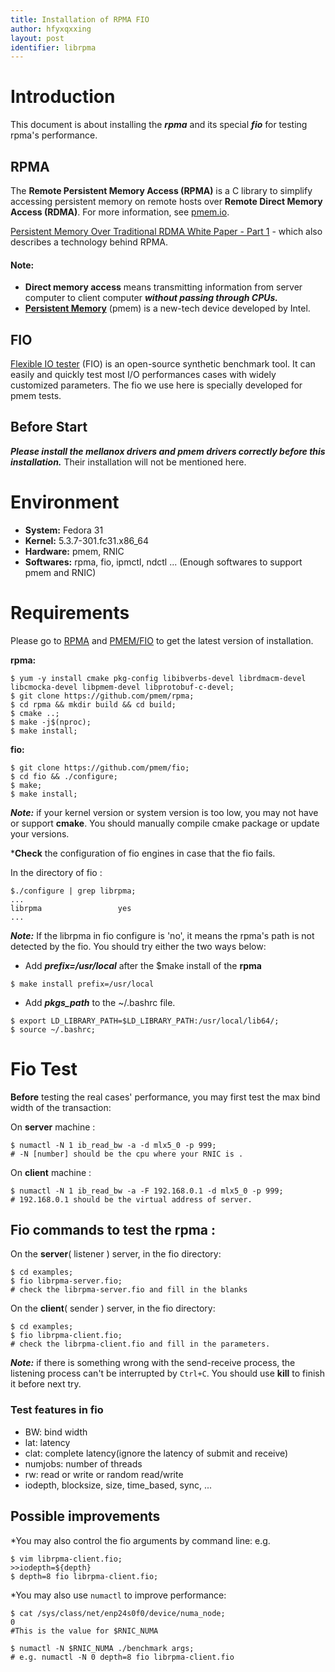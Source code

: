 ```yaml
---
title: Installation of RPMA FIO
author: hfyxqxxing
layout: post
identifier: librpma
---
```



# Introduction

This document is about installing the ***rpma*** and its special ***fio*** for testing rpma's performance.

## RPMA

The **Remote Persistent Memory Access (RPMA)** is a C library to simplify accessing persistent memory on remote hosts over **Remote Direct Memory Access (RDMA)**. For more information, see [pmem.io](https://pmem.io).    

[Persistent Memory Over Traditional RDMA White Paper - Part 1](https://software.intel.com/content/www/us/en/develop/articles/persistent-memory-replication-over-traditional-rdma-part-1-understanding-remote-persistent.html) - which also describes a technology behind RPMA.  

#### Note:
 * **Direct memory access** means transmitting information from server computer to client computer ***without passing through CPUs.*** 
 * [**Persistent Memory**](https://www.intel.com/content/www/us/en/architecture-and-technology/optane-dc-persistent-memory.html) (pmem) is a new-tech device developed by Intel.


## FIO

[Flexible IO tester](https://github.com/pmem/fio) (FIO) is an open-source synthetic benchmark tool. It can easily and quickly test most I/O performances cases with widely customized parameters. The fio we use here is specially developed for pmem tests.


## Before Start
 ***Please install the mellanox drivers and pmem drivers correctly before this installation.*** Their installation will not be mentioned here.

# Environment

* **System:** Fedora 31  
* **Kernel:** 5.3.7-301.fc31.x86_64  
* **Hardware:** pmem, RNIC  
* **Softwares:** rpma, fio, ipmctl, ndctl ... (Enough softwares to support pmem and RNIC)  

# Requirements

Please go to [RPMA](https://github.com/pmem/rpma/blob/master/INSTALL.md)  and [PMEM/FIO](https://github.com/pmem/fio) to get the latest version of installation.

**rpma:**

```
$ yum -y install cmake pkg-config libibverbs-devel librdmacm-devel libcmocka-devel libpmem-devel libprotobuf-c-devel;
$ git clone https://github.com/pmem/rpma;
$ cd rpma && mkdir build && cd build;
$ cmake ..;
$ make -j$(nproc);
$ make install;
```
**fio:**

```
$ git clone https://github.com/pmem/fio;
$ cd fio && ./configure;
$ make;
$ make install;
```

***Note:***  if your kernel version or system version is too low, you may not have or support **cmake**. You should manually compile cmake package or update your versions. 


***Check** the configuration of fio engines in case that the fio fails. 

In the directory of fio : 

```	
$./configure | grep librpma;
...
librpma                 yes 
...
```

***Note:*** If the librpma in fio configure is 'no', it means the rpma's path is not detected by the fio. You should try either the two ways below:
* Add ***prefix=/usr/local*** after the $make install of the **rpma**  

```
$ make install prefix=/usr/local
```

* Add ***pkgs_path*** to the ~/.bashrc file.
```
$ export LD_LIBRARY_PATH=$LD_LIBRARY_PATH:/usr/local/lib64/;
$ source ~/.bashrc;
```

# Fio Test

**Before** testing the real cases' performance, you may first test the max bind width of the transaction:

On **server** machine : 
```	
$ numactl -N 1 ib_read_bw -a -d mlx5_0 -p 999;
# -N [number] should be the cpu where your RNIC is .
```
On **client** machine :  
```
$ numactl -N 1 ib_read_bw -a -F 192.168.0.1 -d mlx5_0 -p 999;
# 192.168.0.1 should be the virtual address of server.
```  

## Fio commands to test the rpma : 

On the **server**( listener ) server, in the fio directory:

```
$ cd examples;  
$ fio librpma-server.fio;
# check the librpma-server.fio and fill in the blanks
```

On the **client**( sender ) server, in the fio directory:

```	
$ cd examples; 
$ fio librpma-client.fio;
# check the librpma-client.fio and fill in the parameters.
```

***Note:*** if there is something wrong with the send-receive process, the listening process can't be interrupted by `Ctrl+C`. You should use **kill** to finish it before next try.

### Test features in fio
 
 * BW: bind width
 * lat: latency
 * clat: complete latency(ignore the latency of submit and receive)
 * numjobs: number of threads
 * rw: read or write or random read/write
 * iodepth, blocksize, size, time_based, sync, ... 


## Possible improvements

*You may also control the fio arguments by command line:
e.g.
```
$ vim librpma-client.fio;
>>iodepth=${depth}
$ depth=8 fio librpma-client.fio;
```

*You may also use `numactl` to improve performance:
	
```
$ cat /sys/class/net/enp24s0f0/device/numa_node;
0     
#This is the value for $RNIC_NUMA

$ numactl -N $RNIC_NUMA ./benchmark args;
# e.g. numactl -N 0 depth=8 fio librpma-client.fio
```
